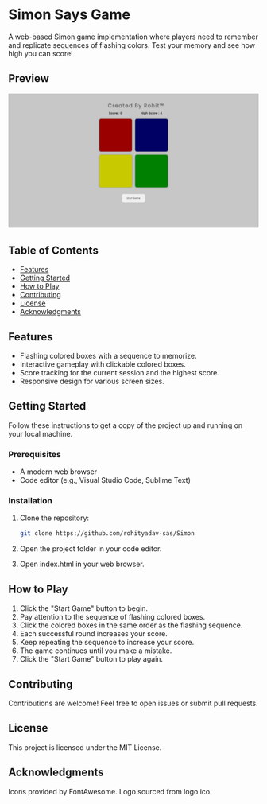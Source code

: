 # Simon Says Game

A web-based Simon game implementation where players need to remember and replicate sequences of flashing colors. Test your memory and see how high you can score!

## Preview
![Preview.png](https://github.com/rohityadav-sas/Simon-Says-Game/blob/master/Preview.png)

## Table of Contents
- [Features](#features)
- [Getting Started](#getting-started)
- [How to Play](#how-to-play)
- [Contributing](#contributing)
- [License](#license)
- [Acknowledgments](#acknowledgments)

## Features
- Flashing colored boxes with a sequence to memorize.
- Interactive gameplay with clickable colored boxes.
- Score tracking for the current session and the highest score.
- Responsive design for various screen sizes.

## Getting Started
Follow these instructions to get a copy of the project up and running on your local machine.

### Prerequisites
- A modern web browser
- Code editor (e.g., Visual Studio Code, Sublime Text)

### Installation
1. Clone the repository:
   ```bash
   git clone https://github.com/rohityadav-sas/Simon

3. Open the project folder in your code editor.

4. Open index.html in your web browser.

## How to Play
1. Click the "Start Game" button to begin.
2. Pay attention to the sequence of flashing colored boxes.
3. Click the colored boxes in the same order as the flashing sequence.
4. Each successful round increases your score.
5. Keep repeating the sequence to increase your score.
6. The game continues until you make a mistake.
7. Click the "Start Game" button to play again.

## Contributing
Contributions are welcome! Feel free to open issues or submit pull requests.

## License
This project is licensed under the MIT License.

## Acknowledgments
Icons provided by FontAwesome.
Logo sourced from logo.ico.
